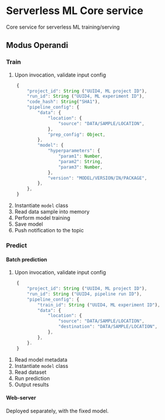 # Serverless ML Core service

Core service for serverless ML training/serving

## Modus Operandi

### Train

1. Upon invocation, validate input config

```javascript
    {
        "project_id": String ("UUID4, ML project ID"),
        "run_id": String ("UUID4, ML experiment ID"),
        "code_hash": String("SHA1"),
        "pipeline_config": {
            "data": {
                "location": {
                    "source": "DATA/SAMPLE/LOCATION",
                },
                "prep_config": Object,
            },
            "model": {
                "hyperparameters": {
                    "param1": Number,
                    "param2": String,
                    "param3": Number,
                },
                "version": "MODEL/VERSION/IN/PACKAGE",
            },
        },
    }
```

2. Instantiate `model` class
3. Read data sample into memory
4. Perform model training
5. Save model
6. Push notification to the topic


### Predict

#### Batch prediction

1. Upon invocation, validate input config

```javascript
    {
        "project_id": String ("UUID4, ML project ID"),
        "run_id": String ("UUID4, pipeline run ID"),
        "pipeline_config": {
            "train_id": String ("UUID4, ML experiment ID"),
            "data": {
                "location": {
                    "source": "DATA/SAMPLE/LOCATION",
                    "destination": "DATA/SAMPLE/LOCATION",
                },
            },
        }.
    }
```

1. Read model metadata
2. Instantiate `model` class
3. Read dataset
4. Run prediction
5. Output results

#### Web-server

Deployed separately, with the fixed model.
